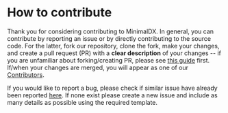 # How to contribute

Thank you for considering contributing to MinimalDX. In general, you can contribute by reporting an issue or by directly contributing to the source code. For the latter, fork our repository, clone the fork, make your changes, and create a pull request (PR) with a **clear description** of your changes -- if you are unfamiliar about forking/creating PR, please see [this guide](https://guides.github.com/activities/forking/) first. If/when your changes are merged, you will appear as one of our [Contributors](https://github.com/dmey/minimal-dx/graphs/contributors).

If you would like to report a bug, please check if similar issue have already been reported [here](https://github.com/dmey/minimal-dx/issues). If none exist please create a new issue and include as many details as possible using the required template.